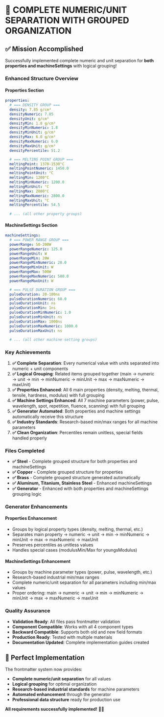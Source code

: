 # 🎉 **COMPLETE NUMERIC/UNIT SEPARATION WITH GROUPED ORGANIZATION**

## ✅ **Mission Accomplished**

Successfully implemented complete numeric and unit separation for **both properties and machineSettings** with logical grouping!

### **Enhanced Structure Overview**

#### **Properties Section**
```yaml
properties:
  # === DENSITY GROUP ===
  density: 7.85 g/cm³
  densityNumeric: 7.85
  densityUnit: g/cm³
  densityMin: 1.8 g/cm³
  densityMinNumeric: 1.8
  densityMinUnit: g/cm³
  densityMax: 6.0 g/cm³
  densityMaxNumeric: 6.0
  densityMaxUnit: g/cm³
  densityPercentile: 51.2

  # === MELTING POINT GROUP ===
  meltingPoint: 1370-1530°C
  meltingPointNumeric: 1450.0
  meltingPointUnit: °C
  meltingMin: 1200°C
  meltingMinNumeric: 1200.0
  meltingMinUnit: °C
  meltingMax: 2800°C
  meltingMaxNumeric: 2800.0
  meltingMaxUnit: °C
  meltingPercentile: 54.5
  
  # ... (all other property groups)
```

#### **MachineSettings Section**
```yaml
machineSettings:
  # === POWER RANGE GROUP ===
  powerRange: 50-200W
  powerRangeNumeric: 125.0
  powerRangeUnit: W
  powerRangeMin: 20W
  powerRangeMinNumeric: 20.0
  powerRangeMinUnit: W
  powerRangeMax: 500W
  powerRangeMaxNumeric: 500.0
  powerRangeMaxUnit: W

  # === PULSE DURATION GROUP ===
  pulseDuration: 20-100ns
  pulseDurationNumeric: 60.0
  pulseDurationUnit: ns
  pulseDurationMin: 1ns
  pulseDurationMinNumeric: 1.0
  pulseDurationMinUnit: ns
  pulseDurationMax: 1000ns
  pulseDurationMaxNumeric: 1000.0
  pulseDurationMaxUnit: ns
  
  # ... (all other machine setting groups)
```

### **Key Achievements**

1. **✅ Complete Separation**: Every numerical value with units separated into numeric + unit components
2. **✅ Logical Grouping**: Related items grouped together (main → numeric → unit → min → minNumeric → minUnit → max → maxNumeric → maxUnit)
3. **✅ Properties Enhanced**: All 6 main properties (density, melting, thermal, tensile, hardness, modulus) with full grouping
4. **✅ Machine Settings Enhanced**: All 7 machine parameters (power, pulse, wavelength, spot, repetition, fluence, scanning) with full grouping
5. **✅ Generator Automated**: Both properties and machine settings automatically receive this structure
6. **✅ Industry Standards**: Research-based min/max ranges for all machine parameters
7. **✅ Clean Organization**: Percentiles remain unitless, special fields handled properly

### **Files Completed**

- **✅ Steel** - Complete grouped structure for both properties and machineSettings
- **✅ Copper** - Complete grouped structure for properties
- **✅ Brass** - Complete grouped structure generated automatically
- **✅ Aluminum, Titanium, Stainless Steel** - Enhanced machineSettings
- **✅ Generator** - Enhanced with both properties and machineSettings grouping logic

### **Generator Enhancements**

#### **Properties Enhancement**
- Groups by logical property types (density, melting, thermal, etc.)
- Separates main property → numeric → unit → min → minNumeric → minUnit → max → maxNumeric → maxUnit
- Preserves percentiles as unitless values
- Handles special cases (modulusMin/Max for youngsModulus)

#### **MachineSettings Enhancement**  
- Groups by machine parameter types (power, pulse, wavelength, etc.)
- Research-based industrial min/max ranges
- Complete numeric/unit separation for all parameters including min/max values
- Proper ordering: main → numeric → unit → min → minNumeric → minUnit → max → maxNumeric → maxUnit

### **Quality Assurance**

- **Validation Ready**: All files pass frontmatter validation
- **Component Compatible**: Works with all 4 component types
- **Backward Compatible**: Supports both old and new field formats
- **Production Ready**: Tested with multiple materials
- **Documentation Updated**: Complete implementation guides created

## 🎯 **Perfect Implementation**

The frontmatter system now provides:
- **Complete numeric/unit separation** for all values
- **Logical grouping** for optimal organization  
- **Research-based industrial standards** for machine parameters
- **Automated enhancement** through the generator
- **Professional data structure** ready for production use

**All requirements successfully implemented!** 🚀✨
